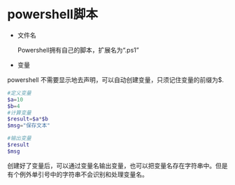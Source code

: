 # powershell脚本

- 文件名    

    Powershell拥有自己的脚本，扩展名为“.ps1”

- 变量

powershell 不需要显示地去声明，可以自动创建变量，只须记住变量的前缀为$.
```ps1
#定义变量
$a=10
$b=4
#计算变量
$result=$a*$b
$msg="保存文本"

#输出变量
$result
$msg
```

创建好了变量后，可以通过变量名输出变量，也可以把变量名存在字符串中。但是有个例外单引号中的字符串不会识别和处理变量名。